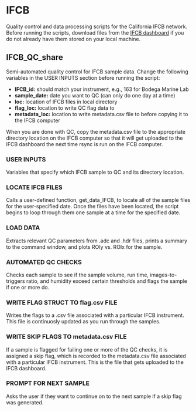 # IFCB
Quality control and data processing scripts for the California IFCB network.
Before running the scripts, download files from the [IFCB dashboard](https://ifcb.caloos.org/dashboard) if you do not already have them stored on your local machine.
## IFCB_QC_share
Semi-automated quality control for IFCB sample data.
Change the following variables in the USER INPUTS section before running the script:
- **IFCB_id:** should match your instrument, e.g., 163 for Bodega Marine Lab
- **sample_date:** date you want to QC (can only do one day at a time)
- **loc:** location of IFCB files in local directory
- **flag_loc:** location to write QC flag data to
- **metadata_loc:** location to write metadata.csv file to before copying it to
the IFCB computer

When you are done with QC, copy the metadata.csv file to the appropriate directory location on the IFCB computer so that it will get uploaded to the IFCB dashboard the next time rsync is run on the IFCB computer.
### USER INPUTS
Variables that specify which IFCB sample to QC and its directory location.
### LOCATE IFCB FILES
Calls a user-defined function, get_data_IFCB, to locate all of the sample files for the user-specified date.  Once the files have been located, the script begins to loop through them one sample at a time for the specified date.
### LOAD DATA
Extracts relevant QC parameters from .adc and .hdr files, prints a summary to the command window, and plots ROIy vs. ROIx for the sample.
### AUTOMATED QC CHECKS
Checks each sample to see if the sample volume, run time, images-to-triggers ratio, and humidity exceed certain thresholds and flags the sample if one or more do.
### WRITE FLAG STRUCT TO flag.csv FILE
Writes the flags to a .csv file associated with a particular IFCB instrument.  This file is continuosly updated as you run through the samples.
### WRITE SKIP FLAGS TO metadata.csv FILE
If a sample is flagged for failing one or more of the QC checks, it is assigned a skip flag, which is recorded to the metadata.csv file associated with a particular IFCB instrument.  This is the file that gets uploaded to the IFCB dashboard.
### PROMPT FOR NEXT SAMPLE
Asks the user if they want to continue on to the next sample if a skip flag was generated.
